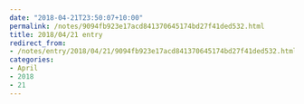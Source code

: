 ```yaml
---
date: "2018-04-21T23:50:07+10:00"
permalink: /notes/9094fb923e17acd841370645174bd27f41ded532.html
title: 2018/04/21 entry
redirect_from:
- /notes/entry/2018/04/21/9094fb923e17acd841370645174bd27f41ded532.html
categories:
- April
- 2018
- 21
---
```

